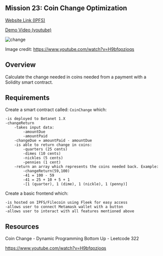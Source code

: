 ## Mission 23: Coin Change Optimization

<a href="https://bafybeievuhushywuwhag4c277pgvhwpiqbk26knun56n36nx6kjwlmudfi.ipfs.dweb.link">Website Link (IPFS)</a>

<a href="https://youtu.be/C3B0vjtnl68"> Demo Video (youtube)</a>

<img src="images/change.png" alt="change"/>

Image credit: https://www.youtube.com/watch?v=H9bfqozjoqs

## Overview

Calculate the change needed in coins needed from a payment with a Solidity smart contract.

## Requirements

Create a smart contract called: `CoinChange` which:
        
    -is deployed to Betanet 1.X
    -changeReturn
        -takes input data:
            -amountDue
            -amountPaid        
        -changeDue = amountPaid - amountDue
        -is able to return change in coins:
            -quarters (25 cents)
            -dimes (10 cents)
            -nickles (5 cents)
            -pennies (1 cent)
        -return an array which represents the coins needed back. Example:
            -changeReturn(59,100)
            -41 = 100 - 59
            -41 = 25 + 10 + 5 + 1
            -[1 (quarter), 1 (dime), 1 (nickle), 1 (penny)]

Create a basic frontend which:

    -is hosted on IPFS/Filecoin using Fleek for easy access
    -allows user to connect Metamask wallet with a button
    -allows user to interact with all features mentioned above

## Resources

Coin Change - Dynamic Programming Bottom Up - Leetcode 322 

https://www.youtube.com/watch?v=H9bfqozjoqs
